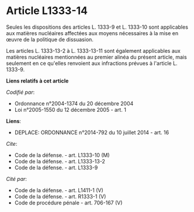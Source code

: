 # Article L1333-14

Seules les dispositions des articles L. 1333-9 et L. 1333-10 sont applicables aux matières nucléaires affectées aux moyens
nécessaires à la mise en œuvre de la politique de dissuasion. 

Les articles L. 1333-13-2 à L. 1333-13-11 sont également applicables aux matières nucléaires mentionnées au premier alinéa du
présent article, mais seulement en ce qu'elles renvoient aux infractions prévues à l'article L. 1333-9.

**Liens relatifs à cet article**

_Codifié par_:

  - Ordonnance n°2004-1374 du 20 décembre 2004
  - Loi n°2005-1550 du 12 décembre 2005 - art. 1

**Liens**:

  - DEPLACE: ORDONNANCE n°2014-792 du 10 juillet 2014 - art. 16

_Cite_:

  - Code de la défense. - art. L1333-10 (M)
  - Code de la défense. - art. L1333-13-2
  - Code de la défense. - art. L1333-9

_Cité par_:

  - Code de la défense. - art. L1411-1 (V)
  - Code de la défense. - art. R1333-1 (V)
  - Code de procédure pénale - art. 706-167 (V)

